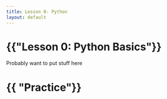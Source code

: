 ```yaml
---
title: Lesson 0- Python
layout: default
---
```


# {{"Lesson 0: Python Basics"}}

Probably want to put stuff here

# {{ "Practice"}}

<!--
You can use HTML elements in Markdown, such as the comment element, and they won't
be affected by a markdown parser. However, if you create an HTML element in your
markdown file, you cannot use markdown syntax within that element's contents.
-->